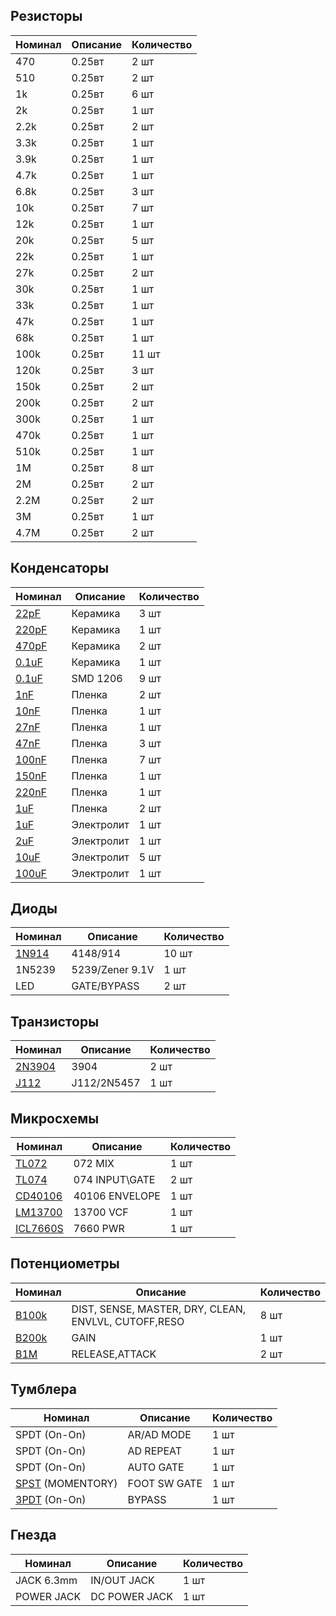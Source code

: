 ## Резисторы

| Номинал | Описание | Количество |
| ------ | ----------- | ----------- |
| 470 | 0.25вт | 2 шт |
| 510 | 0.25вт | 2 шт |
| 1k | 0.25вт | 6 шт |
| 2k | 0.25вт | 1 шт |
| 2.2k | 0.25вт | 2 шт |
| 3.3k | 0.25вт | 1 шт |
| 3.9k | 0.25вт | 1 шт |
| 4.7k | 0.25вт | 1 шт |
| 6.8k | 0.25вт | 3 шт |
| 10k | 0.25вт | 7 шт |
| 12k | 0.25вт | 1 шт |
| 20k | 0.25вт | 5 шт |
| 22k | 0.25вт | 1 шт |
| 27k | 0.25вт | 2 шт |
| 30k | 0.25вт | 1 шт |
| 33k | 0.25вт | 1 шт |
| 47k | 0.25вт | 1 шт |
| 68k | 0.25вт | 1 шт |
| 100k | 0.25вт | 11 шт |
| 120k | 0.25вт | 3 шт |
| 150k | 0.25вт | 2 шт |
| 200k | 0.25вт | 2 шт |
| 300k | 0.25вт | 1 шт |
| 470k | 0.25вт | 1 шт |
| 510k | 0.25вт | 1 шт |
| 1M | 0.25вт | 8 шт |
| 2M | 0.25вт | 2 шт |
| 2.2M | 0.25вт | 2 шт |
| 3M | 0.25вт | 1 шт |
| 4.7M | 0.25вт | 2 шт |

## Конденсаторы

| Номинал | Описание | Количество |
| ------ | ----------- | ----------- |
| [22pF](https://www.chipdip.ru/product0/9000313106) | Керамика | 3 шт |
| [220pF](https://www.chipdip.ru/product0/9000313109) | Керамика | 1 шт |
| [470pF](https://www.chipdip.ru/product0/9000441569) | Керамика | 2 шт |
| [0.1uF](https://www.chipdip.ru/product0/9000238473) | Керамика | 1 шт |
| [0.1uF](https://www.chipdip.ru/product0/9000697437) | SMD 1206 | 9 шт |
| [1nF](https://www.chipdip.ru/product/b32529c1102j000) | Пленка | 2 шт |
| [10nF](https://www.chipdip.ru/product/b32529c1103j000) | Пленка | 1 шт |
| [27nF](https://www.chipdip.ru/product/b32529c0333j000) | Пленка | 1 шт |
| [47nF](https://www.chipdip.ru/product0/48805) | Пленка | 3 шт |
| [100nF](https://www.chipdip.ru/product/b32529c0104k000) | Пленка | 7 шт |
| [150nF](https://www.chipdip.ru/product/b32529c1154j000) | Пленка | 1 шт |
| [220nF](https://www.chipdip.ru/product/b32529c0224k000) | Пленка | 1 шт |
| [1uF](https://www.chipdip.ru/product/b32529c0105k000) | Пленка | 2 шт |
| [1uF](https://www.chipdip.ru/product/b41828a8105m007) | Электролит | 1 шт |
| [2uF](https://www.chipdip.ru/product0/9000565823) | Электролит | 1 шт |
| [10uF](https://www.chipdip.ru/product0/9000565842) | Электролит | 5 шт |
| [100uF](https://www.chipdip.ru/product0/9000565890) | Электролит | 1 шт |

## Диоды

| Номинал | Описание | Количество |
| ------ | ----------- | ----------- |
| [1N914](https://a.aliexpress.com/_AchTzd) | 4148/914 | 10 шт |
| 1N5239 | 5239/Zener 9.1V | 1 шт |
| LED | GATE/BYPASS | 2 шт |

## Транзисторы

| Номинал | Описание | Количество |
| ------ | ----------- | ----------- |
| [2N3904](https://a.aliexpress.com/_9xh8vD) | 3904 | 2 шт |
| [J112](https://www.chipdip.ru/product/j112) | J112/2N5457 | 1 шт |


## Микросхемы

| Номинал | Описание | Количество |
| ------ | ----------- | ----------- |
| [TL072](https://a.aliexpress.com/_AXkOc9) | 072 MIX | 1 шт |
| [TL074](https://a.aliexpress.com/_9JWBwV) | 074 INPUT\GATE | 2 шт |
| [CD40106](https://a.aliexpress.com/_97rPVT) | 40106 ENVELOPE | 1 шт |
| [LM13700](https://a.aliexpress.com/_AtfRE9) | 13700 VCF | 1 шт |
| [ICL7660S](https://www.chipdip.ru/product/icl7660scpa) | 7660 PWR | 1 шт |

## Потенциометры

| Номинал | Описание | Количество |
| ------ | ----------- | ----------- |
| [B100k](https://www.chipdip.ru/product/rk-1233n1-b100k) | DIST, SENSE, MASTER, DRY, CLEAN, ENVLVL, CUTOFF,RESO | 8 шт |
| [B200k](https://www.chipdip.ru/product/rk-1233n1-b200k) | GAIN | 1 шт |
| [B1M](https://www.chipdip.ru/product/r-17n1-b1m) | RELEASE,ATTACK | 2 шт |

## Тумблера

| Номинал | Описание | Количество |
| ------ | ----------- | ----------- |
| SPDT (On-On) | AR/AD MODE | 1 шт |
| SPDT (On-On) | AD REPEAT | 1 шт |
| SPDT (On-On) | AUTO GATE| 1 шт |
| [SPST](https://a.aliexpress.com/_9js5Mp) (MOMENTORY) | FOOT SW GATE | 1 шт |
| [3PDT](https://a.aliexpress.com/_ANoDpF) (On-On) | BYPASS | 1 шт |

## Гнезда

| Номинал | Описание | Количество |
| ------ | ----------- | ----------- |
| JACK 6.3mm | IN/OUT JACK | 1 шт |
| POWER JACK | DC POWER JACK | 1 шт |